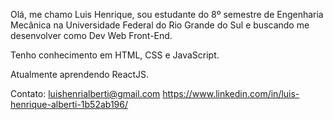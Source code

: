 Olá, me chamo Luis Henrique, sou estudante do 8º semestre de Engenharia Mecânica na Universidade Federal do Rio Grande do Sul e buscando me desenvolver como Dev Web Front-End.

Tenho conhecimento em HTML, CSS e JavaScript.

Atualmente aprendendo ReactJS.

Contato:
luishenrialberti@gmail.com
https://www.linkedin.com/in/luis-henrique-alberti-1b52ab196/

<!--
**albertiluis/albertiluis** is a ✨ _special_ ✨ repository because its `README.md` (this file) appears on your GitHub profile.

Here are some ideas to get you started:

- 🔭 I’m currently working on ...
- 🌱 I’m currently learning ...
- 👯 I’m looking to collaborate on ...
- 🤔 I’m looking for help with ...
- 💬 Ask me about ...
- 📫 How to reach me: ...
- 😄 Pronouns: ...
- ⚡ Fun fact: ...
-->
